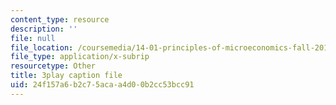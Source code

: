 ```yaml
---
content_type: resource
description: ''
file: null
file_location: /coursemedia/14-01-principles-of-microeconomics-fall-2018/24f157a6b2c75acaa4d00b2cc53bcc91_osaVeUBA0Qk.vtt
file_type: application/x-subrip
resourcetype: Other
title: 3play caption file
uid: 24f157a6-b2c7-5aca-a4d0-0b2cc53bcc91
---
```

